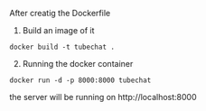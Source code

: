After creatig the Dockerfile

1) Build an image of it 
```
docker build -t tubechat .
```

2) Running the docker container
```
docker run -d -p 8000:8000 tubechat
```

the server will be running on http://localhost:8000